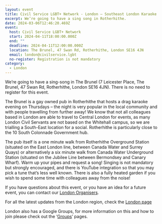 ```yaml
---
layout: event
title: Civil Service LGBT+ Network - London – Southeast London Karaoke Night
excerpt: We’re going to have a sing song in Rotherhithe.
date: 2024-03-06T12:46:20.469Z
event:
  host: Civil Service LGBT+ Network
  start: 2024-04-11T18:00:00.000Z
  end: ""
  deadline: 2024-04-11T12:00:00.000Z
  location: The Brunel, 47 Swan Rd, Rotherhithe, London SE16 4JN
  email: london@civilservice.lgbt
  no-register: Registration is not mandatory
category:
  - London
---
```

We’re going to have a sing-song in The Brunel (7 Leicester Place, The Brunel, 47 Swan Rd, Rotherhithe, London SE16 4JN). There is no need to register for this event.

The Brunel is a gay owned pub in Rotherhithe that hosts a drag karaoke evening on Thursdays – the night is very popular in the local community and with people travelling from further away! We know that not all colleagues based in London are able to travel to Central London for events, as many London Civil Servants are not based on the Whitehall campus, so we are trialling a South-East location for a social. Rotherhithe is particularly close to the 10 South Colonnade Government hub.

The pub itself is a one minute walk from Rotherhithe Overground Station (situated on the East London line, between Canada Water and Surrey Quays) or alternatively a six minute walk from Canada Water Underground Station (situated on the Jubilee Line between Bermondsey and Canary Wharf). Warm up your pipes and request a song! Singing is not mandatory but strongly encouraged, and there is YouTube integration so that you may pick a tune that’s less well known. There is also a fully heated garden if you wish to spend some time with colleagues away from the noise!

If you have questions about this event, or you have an idea for a future event, you can contact our [London Organisers](mailto:%20london@civilservice.lgbt).

For all the latest updates from the London region, check the [London page](https://eur03.safelinks.protection.outlook.com/?url=https%3A%2F%2Fwww.civilservice.lgbt%2Ftopic%2Flondon&data=05%7C02%7Cross.starkie%40hmrc.gov.uk%7C87413f64b36446c577e508dc3dd66495%7Cac52f73cfd1a4a9a8e7a4a248f3139e1%7C0%7C0%7C638453238239544409%7CUnknown%7CTWFpbGZsb3d8eyJWIjoiMC4wLjAwMDAiLCJQIjoiV2luMzIiLCJBTiI6Ik1haWwiLCJXVCI6Mn0%3D%7C0%7C%7C%7C&sdata=OSboV%2BaUF9DaZ9m%2BYyyigh5sARE5Lv6r7jTCw4SqqqE%3D&reserved=0)

London also has a Google Groups, for more information on this and how to join please check out the ‘[Groups](https://eur03.safelinks.protection.outlook.com/?url=https%3A%2F%2Fwww.civilservice.lgbt%2Fgroups%2F&data=05%7C02%7Cross.starkie%40hmrc.gov.uk%7C87413f64b36446c577e508dc3dd66495%7Cac52f73cfd1a4a9a8e7a4a248f3139e1%7C0%7C0%7C638453238239554193%7CUnknown%7CTWFpbGZsb3d8eyJWIjoiMC4wLjAwMDAiLCJQIjoiV2luMzIiLCJBTiI6Ik1haWwiLCJXVCI6Mn0%3D%7C0%7C%7C%7C&sdata=b0%2FraMNI%2BjQhF%2BwtUw2mHQ31DC4yP0pwwr%2FvHX4IzmQ%3D&reserved=0)’ pages.